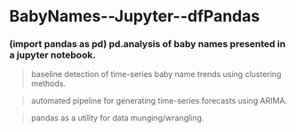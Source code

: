 # BabyNames--Jupyter--dfPandas
### (import pandas as pd) pd.analysis of baby names presented in a jupyter notebook. 

> baseline detection of time-series baby name trends using clustering methods.

> automated pipeline for generating time-series forecasts using ARIMA.

> pandas as a utility for data munging/wrangling.
